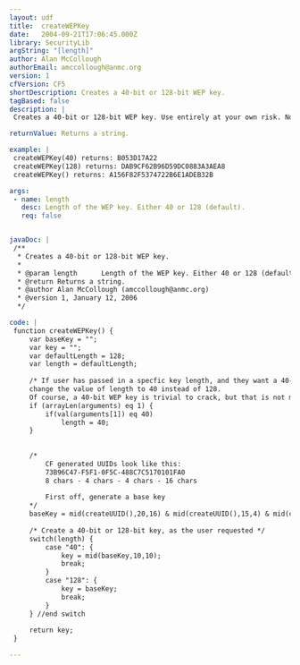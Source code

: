 ```yaml
---
layout: udf
title:  createWEPKey
date:   2004-09-21T17:06:45.000Z
library: SecurityLib
argString: "[length]"
author: Alan McCollough
authorEmail: amccollough@anmc.org
version: 1
cfVersion: CF5
shortDescription: Creates a 40-bit or 128-bit WEP key.
tagBased: false
description: |
 Creates a 40-bit or 128-bit WEP key. Use entirely at your own risk. No security is implied or provided by using this. This function simply creates a key for you.

returnValue: Returns a string.

example: |
 createWEPKey(40) returns: B053D17A22
 createWEPKey(128) returns: DAB9CF62B96D59DC0883A3AEA8
 createWEPKey() returns: A156F82F5374722B6E1ADEB32B

args:
 - name: length
   desc: Length of the WEP key. Either 40 or 128 (default).
   req: false


javaDoc: |
 /**
  * Creates a 40-bit or 128-bit WEP key.
  * 
  * @param length      Length of the WEP key. Either 40 or 128 (default). (Optional)
  * @return Returns a string. 
  * @author Alan McCollough (amccollough@anmc.org) 
  * @version 1, January 12, 2006 
  */

code: |
 function createWEPKey() {
     var baseKey = "";
     var key = "";
     var defaultLength = 128;
     var length = defaultLength;
     
     /* If user has passed in a specfic key length, and they want a 40-bit key,
     change the value of length to 40 instead of 128.
     Of course, a 40-bit WEP key is trivial to crack, but that is not my problem. */
     if (arrayLen(arguments) eq 1) {
         if(val(arguments[1]) eq 40)
             length = 40;
     }
     
         
     /* 
         CF generated UUIDs look like this:
         73B96C47-F5F1-0F5C-488C7C5170101FA0
         8 chars - 4 chars - 4 chars - 16 chars
         
         First off, generate a base key
     */
     baseKey = mid(createUUID(),20,16) & mid(createUUID(),15,4) & mid(createUUID(),10,4) & mid(createUUID(),25,2);
     
     /* Create a 40-bit or 128-bit key, as the user requested */
     switch(length) {
         case "40": {
             key = mid(baseKey,10,10);
             break;
         }
         case "128": {
             key = baseKey;
             break;
         }
     } //end switch
     
     return key;
 }

---
```


